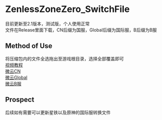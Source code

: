 # ZenlessZoneZero_SwitchFile
目前更新至2.1版本，测试版，个人使用正常<br>
文件在Release里面下载，CN后缀为国服，Global后缀为国际服，B后缀为B服<br>

Method of Use
----------------
将压缩包内的文件全选拖出至游戏根目录，选择全部覆盖即可<br>
[视频教程](https://www.bilibili.com/video/BV1RY8EzqEYz)<br>
[微云CN](https://share.weiyun.com/l0Jbm6KU)<br>
[微云Global](https://share.weiyun.com/xAtDXA59)<br>
[微云B服](https://share.weiyun.com/1unlj0hA)<br>

Prospect
----------
后续如有需要可以更新星铁以及原神的国际服转换文件<br>